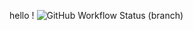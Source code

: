 
hello !
![GitHub Workflow Status (branch)](https://img.shields.io/github/actions/workflow/status/noemifavilli/sem/main.yml?branch=main)
